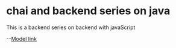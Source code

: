 # chai and backend series on java 

This is a backend series on backend with javaScript

--[Model link](https://app.eraser.io/workspace/YtPqZ1VogxGy1jzIDkzj)